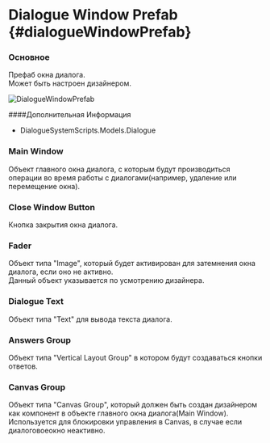 Dialogue Window Prefab {#dialogueWindowPrefab}
===============

### Основное
Префаб окна диалога.  
Может быть настроен дизайнером.

![DialogueWindowPrefab](images/dialogueWindowPrefab.png)

####Дополнительная Информация
+ DialogueSystemScripts.Models.Dialogue

### Main Window
Объект главного окна диалога, с которым будут производиться операции во время работы с диалогами(например, удаление или перемещение окна).

### Close Window Button
Кнопка закрытия окна диалога.

### Fader
Объект типа "Image", который будет активирован для затемнения окна диалога, если оно не активно.  
Данный объект указывается по усмотрению дизайнера.

### Dialogue Text
Объект типа "Text" для вывода текста диалога.

### Answers Group
Объект типа "Vertical Layout Group" в котором будут создаваться кнопки ответов.

### Canvas Group
Объект типа "Canvas Group", который должен быть создан дизайнером как компонент в объекте главного окна диалога(Main Window).  
Используется для блокировки управления в Canvas, в случае если диалоговоеокно неактивно.